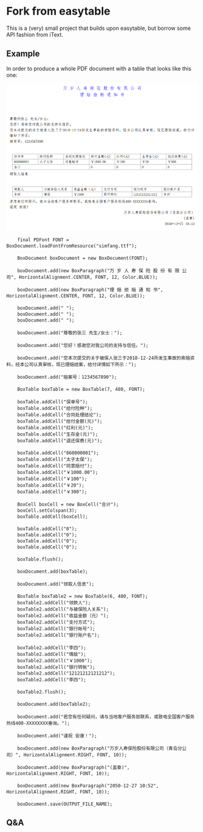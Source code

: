 # Fork from easytable

This is a (very) small project that builds upon easytable, but borrow some API fashion from iText.

## Example
In order to produce a whole PDF document with a table that looks like this one:

![easytable table](doc/demo2.png)

        final PDFont FONT = BoxDocument.loadFontFromResource("simfang.ttf");
    	
        BoxDocument boxDocument = new BoxDocument(FONT);
        
        boxDocument.add(new BoxParagraph("万 岁 人 寿 保 险 股 份 有 限 公 司", HorizontalAlignment.CENTER, FONT, 12, Color.BLUE));

        boxDocument.add(new BoxParagraph("理 赔 拒 赔 通 知 书", HorizontalAlignment.CENTER, FONT, 12, Color.BLUE));

        boxDocument.add(" ");
        boxDocument.add(" ");
        boxDocument.add(" ");
        
        boxDocument.add("尊敬的张三 先生/女士：");

        boxDocument.add("您好！感谢您对我公司的支持与信任。");

        boxDocument.add("您本次提交的关于被保人张三于2018-12-24所发生事故的索赔资料，经本公司认真审核，现已理赔结案，给付详情如下所示：");

        boxDocument.add("赔案号：1234567890");

        BoxTable boxTable = new BoxTable(7, 480, FONT);
        
        boxTable.addCell("保单号");
        boxTable.addCell("给付险种");
        boxTable.addCell("合同处理结论");
        boxTable.addCell("给付金额(元)");
        boxTable.addCell("红利(元)");
        boxTable.addCell("生存金(元)");
        boxTable.addCell("退还保费(元)");

        boxTable.addCell("860000001");
        boxTable.addCell("太子太保");
        boxTable.addCell("同意赔付");
        boxTable.addCell("￥1000.00");
        boxTable.addCell("￥100");
        boxTable.addCell("￥20");
        boxTable.addCell("￥300");

        BoxCell boxCell = new BoxCell("合计");
        boxCell.setColspan(3);
        boxTable.addCell(boxCell);

        boxTable.addCell("0");
        boxTable.addCell("0");
        boxTable.addCell("0");
        boxTable.addCell("0");

        boxTable.flush();
        
        boxDocument.add(boxTable);

        boxDocument.add("领取人信息");

        BoxTable boxTable2 = new BoxTable(6, 480, FONT);
        boxTable2.addCell("领款人");
        boxTable2.addCell("与被保险人关系");
        boxTable2.addCell("收益金额（元）");
        boxTable2.addCell("支付方式");
        boxTable2.addCell("银行帐号");
        boxTable2.addCell("银行账户名");
        
        boxTable2.addCell("李四");
        boxTable2.addCell("情敌");
        boxTable2.addCell("￥1000");
        boxTable2.addCell("银行转帐");
        boxTable2.addCell("12121212121212");
        boxTable2.addCell("李四");
        
        boxTable2.flush();

        boxDocument.add(boxTable2);

        boxDocument.add("若您有任何疑问，请与当地客户服务部联系，或致电全国客户服务热线400-XXXXXXXX垂询。");

        boxDocument.add("谨祝 安康！");
        
        boxDocument.add(new BoxParagraph("万岁人寿保险股份有限公司（青岛分公司）", HorizontalAlignment.RIGHT, FONT, 10));
        
        boxDocument.add(new BoxParagraph("(盖章)", HorizontalAlignment.RIGHT, FONT, 10));
        
        boxDocument.add(new BoxParagraph("2050-12-27 10:52", HorizontalAlignment.RIGHT, FONT, 10));

        boxDocument.save(OUTPUT_FILE_NAME);

## Q&A
